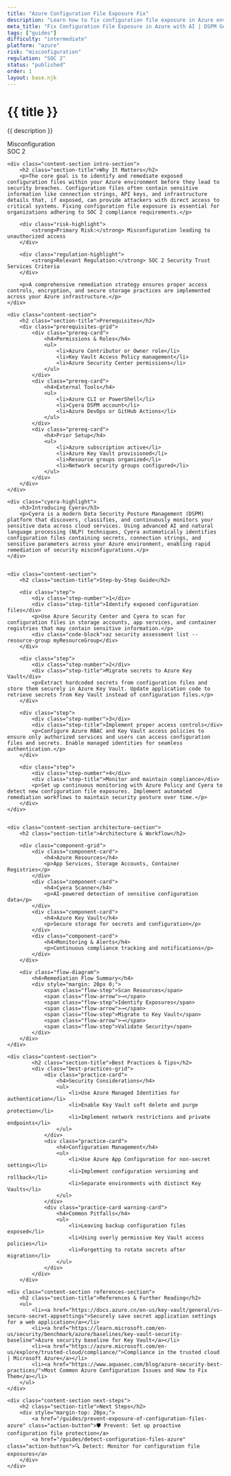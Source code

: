 ```yaml
---
title: "Azure Configuration File Exposure Fix"
description: "Learn how to fix configuration file exposure in Azure environments. Follow step-by-step guidance for SOC 2 compliance."
meta_title: "Fix Configuration File Exposure in Azure with AI | DSPM Guide"
tags: ["guides"]
difficulty: "intermediate"
platform: "azure"
risk: "misconfiguration"
regulation: "SOC 2"
status: "published"
order: 1
layout: base.njk
---
```


<div class="container">
    <div class="header">
        <h1>{{ title }}</h1>
        <p>{{ description }}</p>
        <div class="badge">Misconfiguration</div>
        <div class="badge regulation">SOC 2</div>
    </div>

    <div class="content-section intro-section">
        <h2 class="section-title">Why It Matters</h2>
        <p>The core goal is to identify and remediate exposed configuration files within your Azure environment before they lead to security breaches. Configuration files often contain sensitive information like connection strings, API keys, and infrastructure details that, if exposed, can provide attackers with direct access to critical systems. Fixing configuration file exposure is essential for organizations adhering to SOC 2 compliance requirements.</p>
        
        <div class="risk-highlight">
            <strong>Primary Risk:</strong> Misconfiguration leading to unauthorized access
        </div>
        
        <div class="regulation-highlight">
            <strong>Relevant Regulation:</strong> SOC 2 Security Trust Services Criteria
        </div>
        
        <p>A comprehensive remediation strategy ensures proper access controls, encryption, and secure storage practices are implemented across your Azure infrastructure.</p>
    </div>

    <div class="content-section">
        <h2 class="section-title">Prerequisites</h2>
        <div class="prerequisites-grid">
            <div class="prereq-card">
                <h4>Permissions & Roles</h4>
                <ul>
                    <li>Azure Contributor or Owner role</li>
                    <li>Key Vault Access Policy management</li>
                    <li>Azure Security Center permissions</li>
                </ul>
            </div>
            <div class="prereq-card">
                <h4>External Tools</h4>
                <ul>
                    <li>Azure CLI or PowerShell</li>
                    <li>Cyera DSPM account</li>
                    <li>Azure DevOps or GitHub Actions</li>
                </ul>
            </div>
            <div class="prereq-card">
                <h4>Prior Setup</h4>
                <ul>
                    <li>Azure subscription active</li>
                    <li>Azure Key Vault provisioned</li>
                    <li>Resource groups organized</li>
                    <li>Network security groups configured</li>
                </ul>
            </div>
        </div>
    </div>
	
    <div class="cyera-highlight">
        <h3>Introducing Cyera</h3>
        <p>Cyera is a modern Data Security Posture Management (DSPM) platform that discovers, classifies, and continuously monitors your sensitive data across cloud services. Using advanced AI and natural language processing (NLP) techniques, Cyera automatically identifies configuration files containing secrets, connection strings, and sensitive parameters across your Azure environment, enabling rapid remediation of security misconfigurations.</p>
    </div>
	

    <div class="content-section">
        <h2 class="section-title">Step-by-Step Guide</h2>
        
        <div class="step">
            <div class="step-number">1</div>
            <div class="step-title">Identify exposed configuration files</div>
            <p>Use Azure Security Center and Cyera to scan for configuration files in storage accounts, app services, and container registries that may contain sensitive information.</p>
            <div class="code-block">az security assessment list --resource-group myResourceGroup</div>
        </div>

        <div class="step">
            <div class="step-number">2</div>
            <div class="step-title">Migrate secrets to Azure Key Vault</div>
            <p>Extract hardcoded secrets from configuration files and store them securely in Azure Key Vault. Update application code to retrieve secrets from Key Vault instead of configuration files.</p>
        </div>

        <div class="step">
            <div class="step-number">3</div>
            <div class="step-title">Implement proper access controls</div>
            <p>Configure Azure RBAC and Key Vault access policies to ensure only authorized services and users can access configuration files and secrets. Enable managed identities for seamless authentication.</p>
        </div>

        <div class="step">
            <div class="step-number">4</div>
            <div class="step-title">Monitor and maintain compliance</div>
            <p>Set up continuous monitoring with Azure Policy and Cyera to detect new configuration file exposures. Implement automated remediation workflows to maintain security posture over time.</p>
        </div>
    </div>


    <div class="content-section architecture-section">
        <h2 class="section-title">Architecture & Workflow</h2>
        
        <div class="component-grid">
            <div class="component-card">
                <h4>Azure Resources</h4>
                <p>App Services, Storage Accounts, Container Registries</p>
            </div>
            <div class="component-card">
                <h4>Cyera Scanner</h4>
                <p>AI-powered detection of sensitive configuration data</p>
            </div>
            <div class="component-card">
                <h4>Azure Key Vault</h4>
                <p>Secure storage for secrets and configuration</p>
            </div>
            <div class="component-card">
                <h4>Monitoring & Alerts</h4>
                <p>Continuous compliance tracking and notifications</p>
            </div>
        </div>

        <div class="flow-diagram">
            <h4>Remediation Flow Summary</h4>
            <div style="margin: 20px 0;">
                <span class="flow-step">Scan Resources</span>
                <span class="flow-arrow">→</span>
                <span class="flow-step">Identify Exposures</span>
                <span class="flow-arrow">→</span>
                <span class="flow-step">Migrate to Key Vault</span>
                <span class="flow-arrow">→</span>
                <span class="flow-step">Validate Security</span>
            </div>
        </div>
    </div>

	<div class="content-section">
	        <h2 class="section-title">Best Practices & Tips</h2>
	        <div class="best-practices-grid">
	            <div class="practice-card">
	                <h4>Security Considerations</h4>
	                <ul>
	                    <li>Use Azure Managed Identities for authentication</li>
	                    <li>Enable Key Vault soft delete and purge protection</li>
	                    <li>Implement network restrictions and private endpoints</li>
	                </ul>
	            </div>
	            <div class="practice-card">
	                <h4>Configuration Management</h4>
	                <ul>
	                    <li>Use Azure App Configuration for non-secret settings</li>
	                    <li>Implement configuration versioning and rollback</li>
	                    <li>Separate environments with distinct Key Vaults</li>
	                </ul>
	            </div>
	            <div class="practice-card warning-card">
	                <h4>Common Pitfalls</h4>
	                <ul>
	                    <li>Leaving backup configuration files exposed</li>
	                    <li>Using overly permissive Key Vault access policies</li>
	                    <li>Forgetting to rotate secrets after migration</li>
	                </ul>
	            </div>
	        </div>
	    </div>

    <div class="content-section references-section">
        <h2 class="section-title">References & Further Reading</h2>
        <ul>
            <li><a href="https://docs.azure.cn/en-us/key-vault/general/vs-secure-secret-appsettings">Securely save secret application settings for a web application</a></li>
            <li><a href="https://learn.microsoft.com/en-us/security/benchmark/azure/baselines/key-vault-security-baseline">Azure security baseline for Key Vault</a></li>
            <li><a href="https://azure.microsoft.com/en-us/explore/trusted-cloud/compliance/">Compliance in the trusted cloud | Microsoft Azure</a></li>
            <li><a href="https://www.aquasec.com/blog/azure-security-best-practices/">Most Common Azure Configuration Issues and How to Fix Them</a></li>
        </ul>
    </div>

    <div class="content-section next-steps">
        <h2 class="section-title">Next Steps</h2>
        <div style="margin-top: 20px;">
            <a href="/guides/prevent-exposure-of-configuration-files-azure" class="action-button">🛡️ Prevent: Set up proactive configuration file protection</a>
            <a href="/guides/detect-configuration-files-azure" class="action-button">🔍 Detect: Monitor for configuration file exposures</a>
        </div>
    </div>
</div>